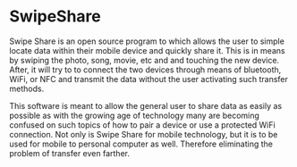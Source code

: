 # SwipeShare
Swipe Share is an open source program to which allows the user to simple locate data within their mobile device and quickly share it. This is in means by swiping the photo, song, movie, etc and and touching the new device. After, it will try to to connect the two devices through means of bluetooth, WiFi, or NFC and transmit the data without the user activating such transfer methods.

This software is meant to allow the general user to share data as easily as possible as with the growing age of technology many are becoming confused on such topics of how to pair a device or use a protected WiFi connection. Not only is Swipe Share for mobile technology, but it is to be used for mobile to personal computer as well. Therefore eliminating the problem of transfer even farther.
